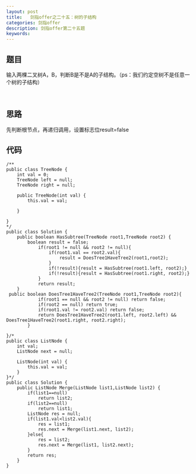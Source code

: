 ```yaml
---
layout: post
title:   剑指offer之二十五：树的子结构
categories: 剑指offer
description: 剑指offer第二十五题
keywords: 
---
```



## 题目

输入两棵二叉树A，B，判断B是不是A的子结构。（ps：我们约定空树不是任意一个树的子结构）



 

## 思路

先判断根节点，再递归调用，设置标志位result=false


## 代码



	/**
	public class TreeNode {
	    int val = 0;
	    TreeNode left = null;
	    TreeNode right = null;
	
	    public TreeNode(int val) {
	        this.val = val;
	
	    }
	
	}
	*/
	public class Solution {
	    public boolean HasSubtree(TreeNode root1,TreeNode root2) {
	        boolean result = false;
	            if(root1 != null && root2 != null){
	                if(root1.val == root2.val){
	                    result = DoesTree1HaveTree2(root1,root2);
	                }
	                if(!result){result = HasSubtree(root1.left, root2);}
	                if(!result){result = HasSubtree(root1.right, root2);}
	            }
	            return result;   
	    }
	 public boolean DoesTree1HaveTree2(TreeNode root1,TreeNode root2){
	            if(root1 == null && root2 != null) return false;
	            if(root2 == null) return true;
	            if(root1.val != root2.val) return false;
	            return DoesTree1HaveTree2(root1.left, root2.left) && DoesTree1HaveTree2(root1.right, root2.right);
	        } 
	
	}/*
	public class ListNode {
	    int val;
	    ListNode next = null;
	
	    ListNode(int val) {
	        this.val = val;
	    }
	}*/
	public class Solution {
	    public ListNode Merge(ListNode list1,ListNode list2) {
	        if(list1==null)
	            return list2;
	        if(list2==null)
	            return list1;
	        ListNode res = null;
	        if(list1.val<list2.val){
	            res = list1;
	            res.next = Merge(list1.next, list2);
	        }else{
	            res = list2;
	            res.next = Merge(list1, list2.next);
	        }
	        return res;
	    }
	}


## 
